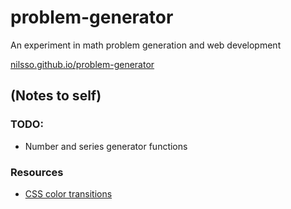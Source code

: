 # problem-generator

An experiment in math problem generation and web development

[nilsso.github.io/problem-generator](https://nilsso.github.io/problem-generator)

## (Notes to self)

### TODO:

- Number and series generator functions

### Resources

- [CSS color transitions](https://stackoverflow.com/questions/22596028/css-transition-fade-back-to-original-text-color)
